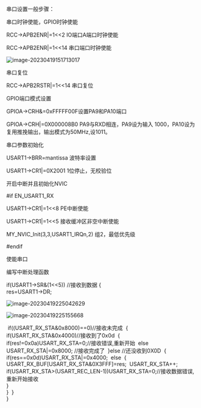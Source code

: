 串口设置一般步骤：

串口时钟使能，GPIO时钟使能

RCC->APB2ENR|=1<<2  IO端口A端口时钟使能

RCC->APB2ENR|=1<<14 串口端口时钟使能

![image-20230419151713017](D:\Git\git-space\Cortex-M3学习\imgs\image-20230419151713017.png)

串口复位

RCC->APB2RSTR|=1<<14 串口复位

GPIO端口模式设置

GPIOA->CRH&=0xFFFFF00F设置PA9和PA10端口

GPIOA->CRH|=0X000008B0  PA9与RXD相连，PA9设为输入 1000，PA10设为复用推挽输出，输出模式为50MHz,设1011。



串口参数初始化

USART1->BRR=mantissa 波特率设置

USART1->CR1|=0X2001 1位停止，无校验位

开启中断并且初始化NVIC

#if EN_USART1_RX

USART1->CR1|=1<<8  PE中断使能

USART1->CR1|=1<<5 接收缓冲区非空中断使能

MY_NVIC_Init(3,3,USART1_IRQn,2) 组2，最低优先级

#endif

使能串口

编写中断处理函数





if(USART1->SR&(1<<5))	//接收到数据
	{	 
		res=USART1->DR; 

![image-20230419225042629](D:\Git\git-space\Cortex-M3学习\imgs\image-20230419225042629.png)

![image-20230419225155668](D:\Git\git-space\Cortex-M3学习\imgs\image-20230419225155668.png)

​		if((USART_RX_STA&0x8000)==0)//接收未完成
​		{
​			if(USART_RX_STA&0x4000)//接收到了0x0d
​			{
​				if(res!=0x0a)USART_RX_STA=0;//接收错误,重新开始
​				else USART_RX_STA|=0x8000;	//接收完成了 
​			}else //还没收到0X0D
​			{	
​				if(res==0x0d)USART_RX_STA|=0x4000;
​				else
​				{
​					USART_RX_BUF[USART_RX_STA&0X3FFF]=res;
​					USART_RX_STA++;
​					if(USART_RX_STA>(USART_REC_LEN-1))USART_RX_STA=0;//接收数据错误,重新开始接收	  
​				}		 
​			}
​		}  		 									     
​	}